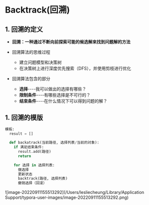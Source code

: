 # Backtrack(回溯)

## 1. 回溯的定义



- **回溯：一种通过不断向前探索可能的候选解来找到问题解的方法**

- 回溯算法的思维过程

  - 建立问题模型和决策树
  - 在决策树上进行深度优先搜索（DFS），并使用剪枝进行优化

- 回溯算法包含的部分

  - **选择**----我可以做出的选择有哪些？
  - **限制条件**----有哪些选择是不可行的？
  - **结束条件**----在什么情况下可以得到问题的解？

  

## 1. 回溯的模版

```python
模板:
  result = []
  
  def backatrack(当前路径, 选择列表/当前的对象):
    if 满足结束条件:
      result.add(路径)
      return 
    
    for 选择 in 选择列表:
      做选择
      更新状态
      backtrack(路径, 选择列表)
      撤销选择（回滚）
```

![image-20220911155513292](/Users/lesliecheung/Library/Application Support/typora-user-images/image-20220911155513292.png)

